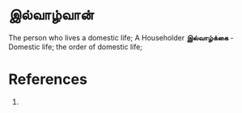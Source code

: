 # இல்வாழ்வான்
The person who lives a domestic life; A Householder
**இல்வாழ்க்கை** - Domestic life; the order of domestic life;

# References
1. 
